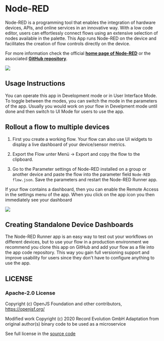 # Node-RED

Node-RED is a programming tool that enables the integration of hardware devices, APIs, and online services in an innovative way.
With a low code editor, users can effortlessly connect flows using an extensive selection of nodes available in the palette.
This App runs Node-RED on the device and facilitates the creation of flow controls directly on the device.

For more information check the official [__home page of Node-RED__](https://nodered.org/) or the associated [__GitHub repository__](https://github.com/node-red/node-red).

<img src="https://user-images.githubusercontent.com/4663918/63022233-76304400-be70-11e9-8516-cab988df6b1e.png">

## Usage Instructions

You can operate this app in Development mode or in User Interface Mode. To toggle between the modes, you can switch the mode in the parameters of the app.
Usually you would work on your flow in Develpment mode until done and then switch to UI Mode for users to use the app.

## Rollout a flow to multiple devices

1. First you create a working flow. Your flow can also use UI widgets to display a live dashboard of your device/sensor metrics.

2. Export the Flow unter Menü -> Export and copy the flow to the clipboard.

3. Go to the Parameter settings of Node-RED installed on a group or another device and paste the flow into the parameter field `Node-RED flow.json`. Save the parameters and restart the Node-RED Runner app.

If your flow contains a dashboard, then you can enable the Remote Access in the settings menu of the app. When you click on the app icon you then immediately see your dashboard

<img src="https://storage.googleapis.com/reswarm-images/Screenshot%202023-07-18%20at%2015.31.35.png">

## Creating Standalone Device Dashboards

The Node-RED Runner app is an easy way to test out your workflows on different devices, but to use your flow in a production environment we recommend you clone this app on GitHub and add your flow as a file into the app code repository. This way you gain full versioning support and improve usability for users since they don't have to configure anything to use the app.

## LICENSE
### Apache-2.0 License

Copyright (c) OpenJS Foundation and other contributors, https://openjsf.org/

Modified work Copyright (c) 2020 Record Evolution GmbH
Adaptation from original author(s) binary code to be used as a microservice

See full license in the [source code](https://github.com/node-red/node-red)